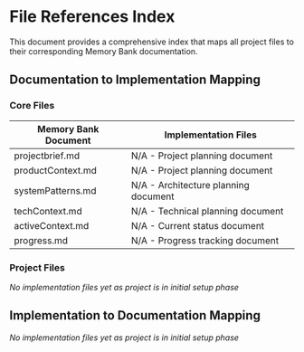 # File References Index

This document provides a comprehensive index that maps all project files to their corresponding Memory Bank documentation.

## Documentation to Implementation Mapping

### Core Files

| Memory Bank Document | Implementation Files |
|---------------------|----------------------|
| projectbrief.md     | N/A - Project planning document |
| productContext.md   | N/A - Project planning document |
| systemPatterns.md   | N/A - Architecture planning document |
| techContext.md      | N/A - Technical planning document |
| activeContext.md    | N/A - Current status document |
| progress.md         | N/A - Progress tracking document |

### Project Files

*No implementation files yet as project is in initial setup phase*

## Implementation to Documentation Mapping

*No implementation files yet as project is in initial setup phase*
